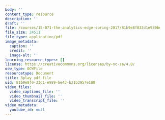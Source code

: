 ```yaml
---
body: ''
content_type: resource
description: ''
draft: ''
file: /courses/15-071-the-analytics-edge-spring-2017/81b9e8f033d1e989be43b21b3957e188_2rnsbodsJVc.pdf
file_size: 24511
file_type: application/pdf
image_metadata:
  caption: ''
  credit: ''
  image-alt: ''
learning_resource_types: []
license: https://creativecommons.org/licenses/by-nc-sa/4.0/
ocw_type: OCWFile
resourcetype: Document
title: 3play pdf file
uid: 81b9e8f0-33d1-e989-be43-b21b3957e188
video_files:
  video_captions_file: ''
  video_thumbnail_file: ''
  video_transcript_file: ''
video_metadata:
  youtube_id: null
---
```

